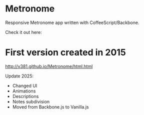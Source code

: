 # Metronome



Responsive Metronome app written with CoffeeScript/Backbone.

Check it out here:

<h1>First version created in 2015</h1>

http://v381.github.io/Metronome/html.html


Update 2025:

- Changed UI
- Animations
- Descriptions
- Notes subdivision
- Moved from Backbone.js to Vanilla.js
